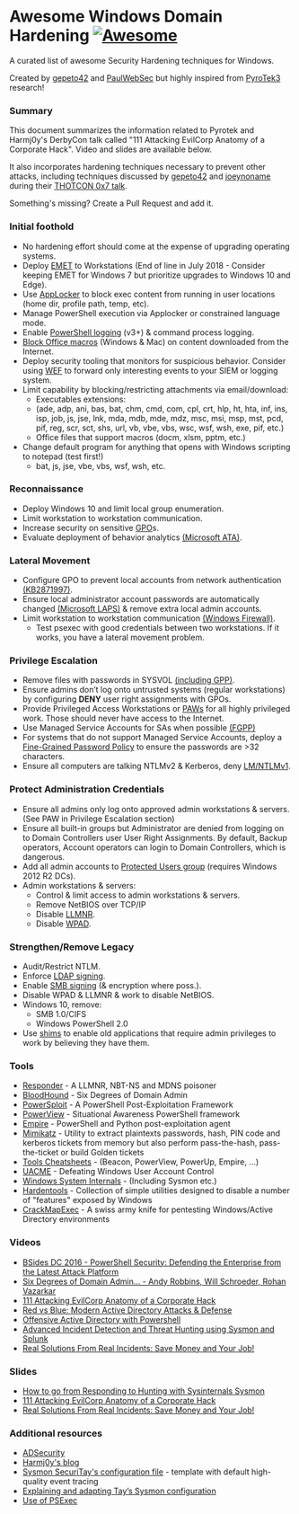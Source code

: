 # Awesome Windows Domain Hardening [![Awesome](https://cdn.rawgit.com/sindresorhus/awesome/d7305f38d29fed78fa85652e3a63e154dd8e8829/media/badge.svg)](https://github.com/PaulSec/Windows-domain-hardening)

A curated list of awesome Security Hardening techniques for Windows.

Created by [gepeto42](https://twitter.com/gepeto42) and [PaulWebSec](https://twitter.com/PaulWebSec) but highly inspired from [PyroTek3](https://twitter.com/PyroTek3) research!


### Summary

This document summarizes the information related to Pyrotek and Harmj0y's DerbyCon talk called "111 Attacking EvilCorp Anatomy of a Corporate Hack". Video and slides are available below. 

It also incorporates hardening techniques necessary to prevent other attacks, including techniques discussed by [gepeto42](https://twitter.com/gepeto42) and [joeynoname](https://twitter.com/joeynoname) during their [THOTCON 0x7 talk](https://evil.plumbing/).

Something's missing? Create a Pull Request and add it.

### Initial foothold

- No hardening effort should come at the expense of upgrading operating systems.
- Deploy [EMET](https://support.microsoft.com/en-us/help/2458544/the-enhanced-mitigation-experience-toolkit) to Workstations (End of line in July 2018 - Consider keeping EMET for Windows 7 but prioritize upgrades to Windows 10 and Edge). 
- Use [AppLocker](https://technet.microsoft.com/fr-fr/library/dd759117(v=ws.11).aspx) to block exec content from running in user locations (home dir, profile path, temp, etc).
- Manage PowerShell execution via Applocker or constrained language mode.
- Enable [PowerShell logging](https://www.fireeye.com/blog/threat-research/2016/02/greater_visibilityt.html) (v3+) & command process logging.
- [Block Office macros](https://blogs.technet.microsoft.com/mmpc/2016/03/22/new-feature-in-office-2016-can-block-macros-and-help-prevent-infection/) (Windows & Mac) on content downloaded from the Internet.
- Deploy security tooling that monitors for suspicious behavior. Consider using [WEF](https://blogs.technet.microsoft.com/jepayne/2015/11/23/monitoring-what-matters-windows-event-forwarding-for-everyone-even-if-you-already-have-a-siem/) to forward only interesting events to your SIEM or logging system.
- Limit capability by blocking/restricting attachments via email/download:
	-  Executables extensions:
	-  (ade, adp, ani, bas, bat, chm, cmd, com, cpl,
crt, hlp, ht, hta, inf, ins, isp, job, js, jse, lnk, mda, mdb,
mde, mdz, msc, msi, msp, mst, pcd, pif, reg, scr, sct, shs,
url, vb, vbe, vbs, wsc, wsf, wsh, exe, pif, etc.)
	- Office files that support macros (docm, xlsm, pptm, etc.)
-  Change default program for anything that opens with Windows scripting to notepad (test first!)
	- bat, js, jse, vbe, vbs, wsf, wsh, etc.

### Reconnaissance

- Deploy Windows 10 and limit local group enumeration.
- Limit workstation to workstation communication.
- Increase security on sensitive [GPO](https://msdn.microsoft.com/en-us/library/bb742376.aspx)s.
-  Evaluate deployment of behavior analytics [(Microsoft ATA)](https://www.microsoft.com/fr-fr/cloud-platform/advanced-threat-analytics).

### Lateral Movement

-  Configure GPO to prevent local accounts from network authentication [(KB2871997)](https://support.microsoft.com/fr-fr/help/2871997/microsoft-security-advisory-update-to-improve-credentials-protection-and-management-may-13,-2014).
- Ensure local administrator account passwords are automatically changed [(Microsoft LAPS)](https://www.microsoft.com/en-us/download/details.aspx?id=46899) & remove extra local admin accounts.
- Limit workstation to workstation communication [(Windows Firewall)](https://technet.microsoft.com/en-us/network/bb545423.aspx).
  - Test psexec with good credentials between two workstations. If it works, you have a lateral movement problem.

### Privilege Escalation

- Remove files with passwords in SYSVOL [(including GPP)](https://adsecurity.org/?p=2288).
- Ensure admins don’t log onto untrusted systems (regular workstations) by configuring **DENY** user right assignments with GPOs.
- Provide Privileged Access Workstations or [PAWs](https://technet.microsoft.com/en-us/windows-server-docs/security/securing-privileged-access/privileged-access-workstations) for all highly privileged work. Those should never have access to the Internet.
- Use Managed Service Accounts for SAs when possible [(FGPP)](https://technet.microsoft.com/en-us/library/cc770842%28v=ws.10%29.aspx)
- For systems that do not support Managed Service Accounts, deploy a [Fine-Grained Password Policy](https://technet.microsoft.com/en-us/library/cc770842(v=ws.10).aspx) to ensure the passwords are >32 characters.
- Ensure all computers are talking NTLMv2 & Kerberos, deny [LM/NTLMv1](https://support.microsoft.com/en-us/help/2793313/security-guidance-for-ntlmv1-and-lm-network-authentication).

### Protect Administration Credentials
 
- Ensure all admins only log onto approved admin workstations & servers. (See PAW in Privilege Escalation section)
- Ensure all built-in groups but Administrator are denied from logging on to Domain Controllers user User Right Assignments. By default, Backup operators, Account operators can login to Domain Controllers, which is dangerous.
- Add all admin accounts to [Protected Users group](https://technet.microsoft.com/en-us/library/dn466518%28v=ws.11%29.aspx) (requires Windows 2012 R2 DCs).
- Admin workstations & servers:
	- Control & limit access to admin workstations & servers.
	- Remove NetBIOS over TCP/IP
	- Disable [LLMNR](https://en.wikipedia.org/wiki/Link-Local_Multicast_Name_Resolution).
	- Disable [WPAD](https://en.wikipedia.org/wiki/Web_Proxy_Auto-Discovery_Protocol).
 
### Strengthen/Remove Legacy

- Audit/Restrict NTLM.
- Enforce [LDAP signing](https://technet.microsoft.com/en-us/library/dd941832%28v=ws.10%29.aspx).
- Enable [SMB signing](https://blogs.technet.microsoft.com/josebda/2010/12/01/the-basics-of-smb-signing-covering-both-smb1-and-smb2/) (& encryption where poss.).
- Disable WPAD & LLMNR & work to disable NetBIOS.
- Windows 10, remove:
	- SMB 1.0/CIFS
	- Windows PowerShell 2.0
- Use [shims](https://technet.microsoft.com/en-ca/library/dd837644(v=ws.10).aspx) to enable old applications that require admin privileges to work by believing they have them.
 
### Tools

- [Responder](https://github.com/lgandx/Responder) - A LLMNR, NBT-NS and MDNS poisoner
- [BloodHound](https://github.com/BloodHoundAD/BloodHound) - Six Degrees of Domain Admin
- [PowerSploit](https://github.com/PowerShellMafia/PowerSploit/) - A PowerShell Post-Exploitation Framework
- [PowerView](https://github.com/PowerShellMafia/PowerSploit/tree/master/Recon) - Situational Awareness PowerShell framework
- [Empire](https://github.com/EmpireProject/Empire) - PowerShell and Python post-exploitation agent
- [Mimikatz](https://github.com/gentilkiwi/mimikatz) - Utility to extract plaintexts passwords, hash, PIN code and kerberos tickets from memory but also perform pass-the-hash, pass-the-ticket or build Golden tickets
- [Tools Cheatsheets](https://github.com/HarmJ0y/CheatSheets) - (Beacon, PowerView, PowerUp, Empire, ...)
- [UACME](https://github.com/hfiref0x/UACME) - Defeating Windows User Account Control
- [Windows System Internals](https://technet.microsoft.com/en-us/sysinternals/bb545021.aspx) - (Including Sysmon etc.)
- [Hardentools](https://github.com/securitywithoutborders/hardentools) - Collection of simple utilities designed to disable a number of "features" exposed by Windows
- [CrackMapExec](https://github.com/byt3bl33d3r/CrackMapExec) - A swiss army knife for pentesting Windows/Active Directory environments

### Videos

- [BSides DC 2016 - PowerShell Security: Defending the Enterprise from the Latest Attack Platform](https://www.youtube.com/watch?v=_8yBjg7bRLo&feature=youtu.be&t=106)
- [Six Degrees of Domain Admin... - Andy Robbins, Will Schroeder, Rohan Vazarkar](https://www.youtube.com/watch?v=lxd2rerVsLo)
- [111 Attacking EvilCorp Anatomy of a Corporate Hack](https://www.youtube.com/watch?v=nJSMJyRNvlM&feature=youtu.be&t=16)
- [Red vs Blue: Modern Active Directory Attacks & Defense](https://www.youtube.com/watch?v=rknpKIxT7NM)
- [Offensive Active Directory with Powershell](https://www.youtube.com/watch?v=cXWtu-qalSs)
- [Advanced Incident Detection and Threat Hunting using Sysmon and Splunk](https://www.youtube.com/watch?v=vv_VXntQTpE)
- [Real Solutions From Real Incidents: Save Money and Your Job!](https://www.youtube.com/watch?v=313J20uPbcw)

### Slides

- [How to go from Responding to Hunting with Sysinternals Sysmon](https://onedrive.live.com/view.aspx?resid=D026B4699190F1E6!2843&ithint=file%2cpptx&app=PowerPoint&authkey=!AMvCRTKB_V1J5ow)
- [111 Attacking EvilCorp Anatomy of a Corporate Hack](https://adsecurity.org/wp-content/uploads/2016/09/DerbyCon6-2016-AttackingEvilCorp-Anatomy-of-a-Corporate-Hack-Presented.pdf)
- [Real Solutions From Real Incidents: Save Money and Your Job!](https://evil.plumbing/Current-version-June.pdf)

### Additional resources

- [ADSecurity](https://adsecurity.org/)
- [Harmj0y's blog](http://blog.harmj0y.net/)
- [Sysmon SecuriTay's configuration file](https://github.com/SwiftOnSecurity/sysmon-config) - template with default high-quality event tracing
- [Explaining and adapting Tay’s Sysmon configuration](https://medium.com/@lennartkoopmann/explaining-and-adapting-tays-sysmon-configuration-27d9719a89a8#.mi0rmwn1v)
- [Use of PSExec](https://www.toshellandback.com/2017/02/11/psexec/)
